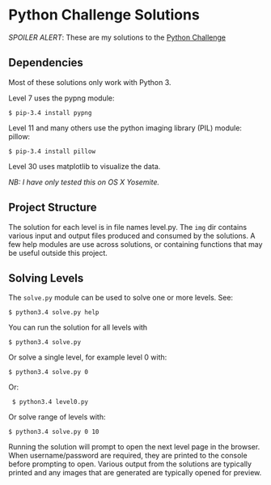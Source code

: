 # Python Challenge Solutions

*SPOILER ALERT*: These are my solutions to the [Python Challenge](http://www.pythonchallenge.com)

## Dependencies

Most of these solutions only work with Python 3. 

Level 7 uses the pypng module:

    $ pip-3.4 install pypng
    
Level 11 and many others use the python imaging library (PIL) module: pillow:

    $ pip-3.4 install pillow
    
Level 30 uses matplotlib to visualize the data.

*NB: I have only tested this on OS X Yosemite.*

## Project Structure

The solution for each level is in file names level<number>.py. The `img` dir contains various input and output files
produced and consumed by the solutions. A few help modules are use across solutions, or containing functions that may
be useful outside this project.
  
## Solving Levels

The `solve.py` module can be used to solve one or more levels. See:

    $ python3.4 solve.py help

You can run the solution for all levels with

    $ python3.4 solve.py
    
Or solve a single level, for example level 0 with:

    $ python3.4 solve.py 0
    
Or:

     $ python3.4 level0.py    
    
Or solve range of levels with:

    $ python3.4 solve.py 0 10
    
Running the solution will prompt to open the next level page in the browser. When username/password are required,
they are printed to the console before prompting to open. Various output from the solutions are typically printed 
and any images that are generated are typically opened for preview.

